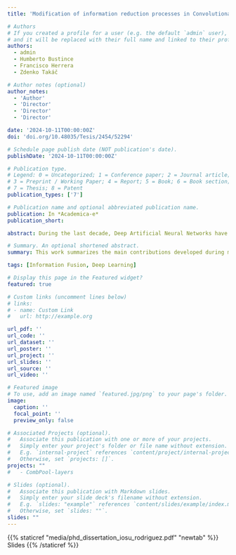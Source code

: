 ```yaml
---
title: 'Modification of information reduction processes in Convolutional Neural Networks'

# Authors
# If you created a profile for a user (e.g. the default `admin` user), write the username (folder name) here
# and it will be replaced with their full name and linked to their profile.
authors:
  - admin
  - Humberto Bustince
  - Francisco Herrera
  - Zdenko Takáč

# Author notes (optional)
author_notes:
  - 'Author'
  - 'Director'
  - 'Director'
  - 'Director'

date: '2024-10-11T00:00:00Z'
doi: 'doi.org/10.48035/Tesis/2454/52294'

# Schedule page publish date (NOT publication's date).
publishDate: '2024-10-11T00:00:00Z'

# Publication type.
# Legend: 0 = Uncategorized; 1 = Conference paper; 2 = Journal article;
# 3 = Preprint / Working Paper; 4 = Report; 5 = Book; 6 = Book section;
# 7 = Thesis; 8 = Patent
publication_types: ['7']

# Publication name and optional abbreviated publication name.
publication: In *Academica-e*
publication_short: 

abstract: During the last decade, Deep Artificial Neural Networks have established themselves as the state-of-the-art solution for solving complex tasks such as image processing, time-series forecasting, or natural language processing. One of the most studied families of artificial neural network is that of Convolutional Neural Networks (CNNs), which can exploit the local information of data sources such as images by automatically extracting increasingly more complex features in a hierarchical manner. Although plenty of work has been dedicated to the introduction of more complex (or more efficient) model architectures of CNN; to solving the optimisation problems faced by them and accelerating training convergence; or to trying to interpret their inner workings as well as explaining their generated predictions, an important key aspect of these models is sometimes overlooked: that of feature fusion. Feature fusion appears in plenty of forms in CNNs. Feature downsampling is necessary in order to compress the intermediate representations generated by the model, while preserving the most relevant information, a process which also makes models robust to small shifts in the inputs. Combining different sources of data or different feature representations is also a recurrent problem in neural networks, which is usually taken care of by simply allowing the model to learn additional transformations in a supervised manner, increasing its parameter count. In this dissertation, we study the application of solutions of the Information Fusion field to better tackle these problems. In particular, we explore the use of aggregation functions which replace a set of input values by a suitable single representative. We study the most important properties of these functions in the context of CNN feature reduction, and present novel pooling and Global Pooling proposals inspired by our discoveries. We also test the suitability of our proposals for the detection of COVID-19 patients, presenting an end-to-end pipeline which automatically analyses chest x-ray images.

# Summary. An optional shortened abstract.
summary: This work summarizes the main contributions developed during my PhD dissertation, devoted to the modification of information fusion processes in Convolutional Neural Networks. 

tags: [Information Fusion, Deep Learning]

# Display this page in the Featured widget?
featured: true

# Custom links (uncomment lines below)
# links:
# - name: Custom Link
#   url: http://example.org

url_pdf: ''
url_code: ''
url_dataset: ''
url_poster: ''
url_project: ''
url_slides: ''
url_source: ''
url_video: ''

# Featured image
# To use, add an image named `featured.jpg/png` to your page's folder.
image:
  caption: ''
  focal_point: ''
  preview_only: false

# Associated Projects (optional).
#   Associate this publication with one or more of your projects.
#   Simply enter your project's folder or file name without extension.
#   E.g. `internal-project` references `content/project/internal-project/index.md`.
#   Otherwise, set `projects: []`.
projects: ""
#   - CombPool-layers

# Slides (optional).
#   Associate this publication with Markdown slides.
#   Simply enter your slide deck's filename without extension.
#   E.g. `slides: "example"` references `content/slides/example/index.md`.
#   Otherwise, set `slides: ""`.
slides: ""
---
```


{{% staticref "media/phd_dissertation_iosu_rodriguez.pdf" "newtab" %}}
Slides
{{% /staticref %}}
